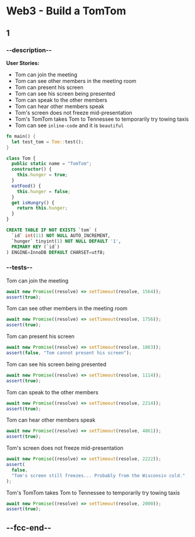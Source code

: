# Web3 - Build a TomTom

## 1

### --description--

**User Stories:**

- Tom can join the meeting
- Tom can see other members in the meeting room
- Tom can present his screen
- Tom can see his screen being presented
- Tom can speak to the other members
- Tom can hear other members speak
- Tom's screen does not freeze mid-presentation
- Tom's TomTom takes Tom to Tennessee to temporarily try towing taxis
- Tom can see `inline-code` and it is `beautiful`

```rust
fn main() {
  let test_tom = Tom::test();
}
```

```typescript
class Tom {
  public static name = "TomTom";
  constructor() {
    this.hunger = true;
  }
  eatFood() {
    this.hunger = false;
  }
  get isHungry() {
    return this.hunger;
  }
}
```

```sql
CREATE TABLE IF NOT EXISTS `tom` (
  `id` int(11) NOT NULL AUTO_INCREMENT,
  `hunger` tinyint(1) NOT NULL DEFAULT '1',
  PRIMARY KEY (`id`)
) ENGINE=InnoDB DEFAULT CHARSET=utf8;
```

### --tests--

Tom can join the meeting

```js
await new Promise((resolve) => setTimeout(resolve, 1564));
assert(true);
```

Tom can see other members in the meeting room

```js
await new Promise((resolve) => setTimeout(resolve, 1756));
assert(true);
```

Tom can present his screen

```js
await new Promise((resolve) => setTimeout(resolve, 1863));
assert(false, "Tom cannot present his screen");
```

Tom can see his screen being presented

```js
await new Promise((resolve) => setTimeout(resolve, 1114));
assert(true);
```

Tom can speak to the other members

```js
await new Promise((resolve) => setTimeout(resolve, 2214));
assert(true);
```

Tom can hear other members speak

```js
await new Promise((resolve) => setTimeout(resolve, 4861));
assert(true);
```

Tom's screen does not freeze mid-presentation

```js
await new Promise((resolve) => setTimeout(resolve, 2222));
assert(
  false,
  "Tom's screen still freezes... Probably from the Wisconsin cold."
);
```

Tom's TomTom takes Tom to Tennessee to temporarily try towing taxis

```js
await new Promise((resolve) => setTimeout(resolve, 2000));
assert(true);
```

## --fcc-end--
